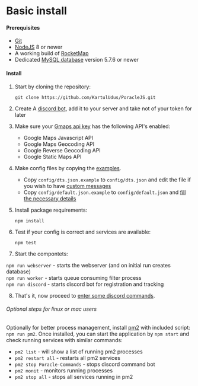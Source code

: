 # Basic install

#### Prerequisites

* [Git](https://git-scm.com/downloads)
* [NodeJS](https://nodejs.org/en/) 8 or newer
* A working build of [RocketMap](http://rocketmap.readthedocs.io/en/develop/)
* Dedicated [MySQL database](mysql.md) version 5.7.6 or newer


#### Install


1. Start by cloning the repository:  
   ```
   git clone https://github.com/KartulUdus/PoracleJS.git
   ```

2. Create A [discord bot](discordbot.md), add it to your server and take not of your token for later

3. Make sure your [Gmaps api key](gmaps.md) has the following API's enabled:
    * Google Maps Javascript API 
    * Google Maps Geocoding API
    * Google Reverse Geocoding API
    * Google Static Maps API  

4. Make config files by copying the [examples](https://github.com/KartulUdus/PoracleJS/tree/master/config).
    * Copy `config/dts.json.example` to `config/dts.json` and edit the file if you wish to have [custom messages](dts.md)    
    * Copy `config/default.json.example` to `config/default.json` and [fill the necessary details](config.md)
    
5. Install package requirements:
    ```
    npm install
    ```
6. Test if your config is correct and services are available: 
    ```
    npm test
    ```
7. Start the compontets:

`npm run webserver` - starts the webserver (and on initial run creates database)  
`npm run worker` - starts queue consuming filter process  
`npm run discord` - starts discord bot for registration and tracking  

8. That's it, now proceed to [enter some discord commands](commands.md).
        
   
###### Optional steps for linux or mac users


Optionally for better process management, install [pm2](http://pm2.keymetrics.io/) with included script:
`npm run pm2`. Once installed, you can start the application by `npm start` and check running services
 with similar commands:
* `pm2 list` - will show a list of running pm2 processes  
* `pm2 restart all` - restarts all pm2 services  
* `pm2 stop Poracle-Commands` - stops discord command bot  
* `pm2 monit` - monitors running processes  
* `pm2 stop all` - stops all services running in pm2  
